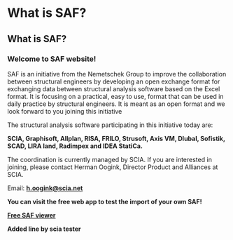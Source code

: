 # What is SAF?

## What is SAF?

### Welcome to SAF website!

SAF is an initiative from the Nemetschek Group to improve the collaboration between structural engineers by developing an open exchange format for exchanging data between structural analysis software based on the Excel format. It is focusing on a practical, easy to use, format that can be used in daily practice by structural engineers. It is meant as an open format and we look forward to you joining this initiative

The structural analysis software participating in this initiative today are:

**SCIA, Graphisoft, Allplan, RISA, FRILO, Strusoft, Axis VM, Dlubal, Sofistik, SCAD, LIRA land, Radimpex and IDEA StatiCa.**

The coordination is currently managed by SCIA. If you are interested in joining, please contact Herman Oogink, Director Product and Alliances at SCIA.

Email: **h.oogink@scia.net**

**You can visit the free web app to test the import of your own SAF!**

[**Free SAF viewer**](https://autoconverter.structuraltoolkit.com/en-GB/saf-viewer)

**Added line by scia tester**

